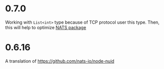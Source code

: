 # 0.7.0

Working with `List<int>` type because of TCP protocol
user this type. Then, this will help to optimize
[NATS package](https://github.com/kranfix/dart-nats)

# 0.6.16

A translation of https://github.com/nats-io/node-nuid
